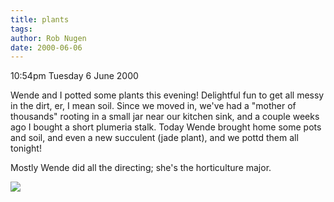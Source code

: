 ```yaml
---
title: plants
tags: 
author: Rob Nugen
date: 2000-06-06
---
```


<p class=date>10:54pm Tuesday 6 June 2000</p>

<p>Wende and I potted some plants this evening!  Delightful fun to get all messy in the dirt, er, I mean soil.  Since we moved in, we've had a "mother of thousands" rooting in a small jar near our kitchen sink, and a couple weeks ago I bought a short plumeria stalk.  Today Wende brought home some pots and soil, and even a new succulent (jade plant), and we pottd them all tonight!

<p>Mostly Wende did all the directing; she's the horticulture major.

<p><img src="/images/rob/wL-ROB.gif">

